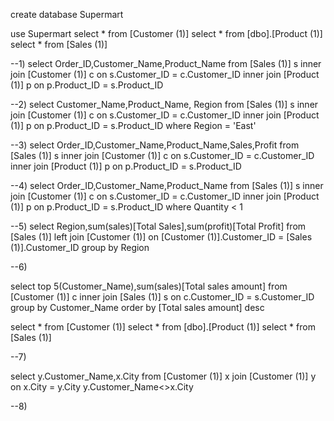 create database Supermart

use Supermart
select * from [Customer (1)]
select * from [dbo].[Product (1)]
select * from [Sales (1)]

--1)
select Order_ID,Customer_Name,Product_Name from [Sales (1)] s
inner join  [Customer (1)] c
on s.Customer_ID = c.Customer_ID
inner join [Product (1)] p
on p.Product_ID = s.Product_ID

--2)
select Customer_Name,Product_Name, Region from [Sales (1)] s
inner join [Customer (1)] c
on s.Customer_ID = c.Customer_ID
inner join [Product (1)] p
on p.Product_ID = s.Product_ID
where Region = 'East'

--3)
select Order_ID,Customer_Name,Product_Name,Sales,Profit 
from [Sales (1)] s
inner join [Customer (1)] c
on s.Customer_ID = c.Customer_ID
inner join [Product (1)] p
on p.Product_ID = s.Product_ID

--4)
select Order_ID,Customer_Name,Product_Name from [Sales (1)] s
inner join  [Customer (1)] c
on s.Customer_ID = c.Customer_ID
inner join [Product (1)] p
on p.Product_ID = s.Product_ID
where Quantity < 1


--5)
select Region,sum(sales)[Total Sales],sum(profit)[Total Profit]
from [Sales (1)]
left join [Customer (1)]
on [Customer (1)].Customer_ID = [Sales (1)].Customer_ID
group by Region

--6)

select top 5(Customer_Name),sum(sales)[Total sales amount]
from [Customer (1)] c
inner join [Sales (1)] s
on c.Customer_ID = s.Customer_ID
group by Customer_Name
order by [Total sales amount] desc

select * from [Customer (1)]
select * from [dbo].[Product (1)]
select * from [Sales (1)]

--7)

select y.Customer_Name,x.City 
from [Customer (1)] x
join [Customer (1)] y
on x.City = y.City
y.Customer_Name<>x.City 

--8)


